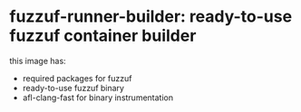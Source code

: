# fuzzuf-runner-builder: ready-to-use fuzzuf container builder

this image has:
- required packages for fuzzuf
- ready-to-use fuzzuf binary
- afl-clang-fast for binary instrumentation

